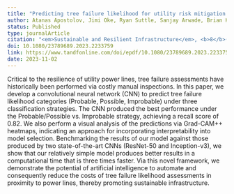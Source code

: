 ```yaml
---
title: "Predicting tree failure likelihood for utility risk mitigation via a convolutional neural network"
author: Atanas Apostolov, Jimi Oke, Ryan Suttle, Sanjay Arwade, Brian Kane
status: Published
type: journalArticle
citation: "<em>Sustainable and Resilient Infrastructure</em>, <b>8</b>(6):572-588"
doi: 10.1080/23789689.2023.2233759
link: https://www.tandfonline.com/doi/epdf/10.1080/23789689.2023.2233759?needAccess=true
date: 2023-11-02
---
```



Critical to the resilience of utility power lines, tree failure assessments have historically been performed via costly manual inspections. In this paper, we develop a convolutional neural network (CNN) to predict tree failure likelihood categories (Probable, Possible, Improbable) under three classification strategies. The CNN produced the best performance under the Probable/Possible vs. Improbable strategy, achieving a recall score of 0.82. We also perform a visual analysis of the predictions via Grad-CAM++ heatmaps, indicating an approach for incorporating interpretability into model selection. Benchmarking the results of our model against those produced by two state-of-the-art CNNs (ResNet-50 and Inception-v3), we show that our relatively simple model produces better results in a computational time that is three times faster. Via this novel framework, we demonstrate the potential of artificial intelligence to automate and consequently reduce the costs of tree failure likelihood assessments in proximity to power lines, thereby promoting sustainable infrastructure.

